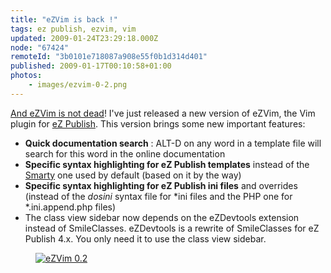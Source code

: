 ```yaml
---
title: "eZVim is back !"
tags: ez publish, ezvim, vim
updated: 2009-01-24T23:29:18.000Z
node: "67424"
remoteId: "3b0101e718087a908e55f0b1d314d401"
published: 2009-01-17T00:10:58+01:00
photos:
    - images/ezvim-0-2.png
---
```


[And eZVim is not dead](/post/ezvim-le-plugin-vim-pour-ez-publish)! I've just released a new version of eZVim, the Vim plugin for [eZ Publish](/tag/ez-publish). This version brings some new important features:

* **Quick documentation search** : ALT-D on any word in a template file will search for this word in the online documentation
* **Specific syntax highlighting for eZ Publish templates** instead of the [Smarty](http://www.smarty.net/) one used by default (based on it by the way)
* **Specific syntax highlighting for eZ Publish ini files** and overrides (instead of the *dosini* syntax file for *ini files and the PHP one for *.ini.append.php files)
* The class view sidebar now depends on the eZDevtools extension instead of SmileClasses. eZDevtools is a rewrite of SmileClasses for eZ Publish 4.x. You only need it to use the class view sidebar.
<figure class="object-center"><a href="/images/ezvim-0-2.png"><img loading="lazy" src="/images/660x/ezvim-0-2.png" alt="eZVim 0.2">
</a></figure>
